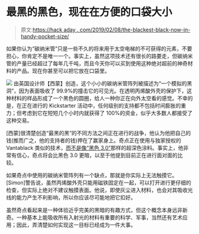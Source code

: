 # 最黑的黑色，现在在方便的口袋大小

> 原文:[https://hack aday . com/2019/02/08/the-blackest-black-now-in-handy-pocket-size/](https://hackaday.com/2019/02/08/the-blackest-black-now-in-handy-pocket-size/)

如果你认为“碳纳米管”只是一些不久的将来用于太空电梯的不可获得的元素，不要担心，你肯定不是唯一一个。事实上，虽然这项技术还有很长的路要走，但碳纳米管的产量已经超过了每年几千吨，而且今天你可以买到使用这种绝对超前的神奇材料的产品。现在你甚至可以把它放在口袋里。

[![](../Images/621da4fd79d7c9efb45fa0b86ea19406.png)](https://hackaday.com/wp-content/uploads/2019/02/singularity_detail.jpg) 由英国设计师【西蒙】创造，这个小小的碳纳米管阵列被描述为“一个模拟的黑洞”，因为表面吸收了 99.9%的撞击它的可见光。在透明丙烯酸外壳的保护下，这种材料的样品形成了一个黑色的圆圈，给人一种你正在向外太空看的感觉。不幸的是，在正在进行的 Kickstarter 活动中，任何级别的支持都不包括时间膨胀的重力；但考虑到它在短短几个小时内就获得了 100%的资金，似乎大多数人都接受了这种交易。

[西蒙]很清楚创造“最黑的黑”的不同方法之间正在进行的战争，他认为他把自己的钱(推而广之，他的支持者的钱)押在了赢家身上。奇点正在使用与独家授权的 Vantablack 类似的技术，[而不是像“黑色 3.0”](https://hackaday.com/2019/01/31/this-is-a-kickstarter-for-none-more-black/)那样的超深色涂料。事实上，他非常有信心，奇点将会比黑色 3.0 更暗，以至于他提到目前正在进行面对面的比较。

如果奇点中使用的碳纳米管阵列有一个缺点，那就是你实际上无法触摸它。[Simon]警告说，虽然丙烯酸外壳只能用磁铁固定在一起，可以打开进行更仔细的检查，但实际上绝对不建议触摸表面。他说，即使灰尘进入材料，也会对其吸收光线的能力产生不利影响，所以你应该尽可能地把它扣好。

虽然奇点看起来是一种体验近乎完美的黑暗的有趣方式，但这个概念本身远非新奇。一种基本上能吸收所有入射光的材料有重要的科学、军事，当然还有艺术应用；因此，弄清楚如何实现这一目标已经成为一件大事。